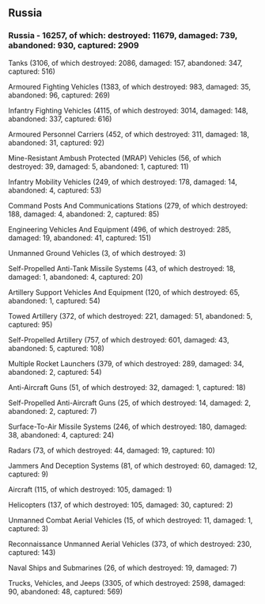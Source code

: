 
 
 ## Russia
 
 ### Russia - 16257, of which: destroyed: 11679, damaged: 739, abandoned: 930, captured: 2909

 

 

 Tanks (3106, of which destroyed: 2086, damaged: 157, abandoned: 347, captured: 516)

 Armoured Fighting Vehicles (1383, of which destroyed: 983, damaged: 35, abandoned: 96, captured: 269)

 Infantry Fighting Vehicles (4115, of which destroyed: 3014, damaged: 148, abandoned: 337, captured: 616)

 Armoured Personnel Carriers (452, of which destroyed: 311, damaged: 18, abandoned: 31, captured: 92)

 Mine-Resistant Ambush Protected (MRAP) Vehicles (56, of which destroyed: 39, damaged: 5, abandoned: 1, captured: 11)

 Infantry Mobility Vehicles (249, of which destroyed: 178, damaged: 14, abandoned: 4, captured: 53)

 Command Posts And Communications Stations (279, of which destroyed: 188, damaged: 4, abandoned: 2, captured: 85)

 Engineering Vehicles And Equipment (496, of which destroyed: 285, damaged: 19, abandoned: 41, captured: 151)

 Unmanned Ground Vehicles (3, of which destroyed: 3)

 Self-Propelled Anti-Tank Missile Systems (43, of which destroyed: 18, damaged: 1, abandoned: 4, captured: 20)

 Artillery Support Vehicles And Equipment (120, of which destroyed: 65, abandoned: 1, captured: 54)

 Towed Artillery (372, of which destroyed: 221, damaged: 51, abandoned: 5, captured: 95)

 Self-Propelled Artillery (757, of which destroyed: 601, damaged: 43, abandoned: 5, captured: 108)

 Multiple Rocket Launchers (379, of which destroyed: 289, damaged: 34, abandoned: 2, captured: 54)

 Anti-Aircraft Guns (51, of which destroyed: 32, damaged: 1, captured: 18)

 Self-Propelled Anti-Aircraft Guns (25, of which destroyed: 14, damaged: 2, abandoned: 2, captured: 7)

 Surface-To-Air Missile Systems (246, of which destroyed: 180, damaged: 38, abandoned: 4, captured: 24)

 Radars (73, of which destroyed: 44, damaged: 19, captured: 10)

 Jammers And Deception Systems (81, of which destroyed: 60, damaged: 12, captured: 9)

 Aircraft (115, of which destroyed: 105, damaged: 1)

 Helicopters (137, of which destroyed: 105, damaged: 30, captured: 2)

 Unmanned Combat Aerial Vehicles (15, of which destroyed: 11, damaged: 1, captured: 3)

 Reconnaissance Unmanned Aerial Vehicles (373, of which destroyed: 230, captured: 143)

 Naval Ships and Submarines (26, of which destroyed: 19, damaged: 7)

 Trucks, Vehicles, and Jeeps (3305, of which destroyed: 2598, damaged: 90, abandoned: 48, captured: 569)

